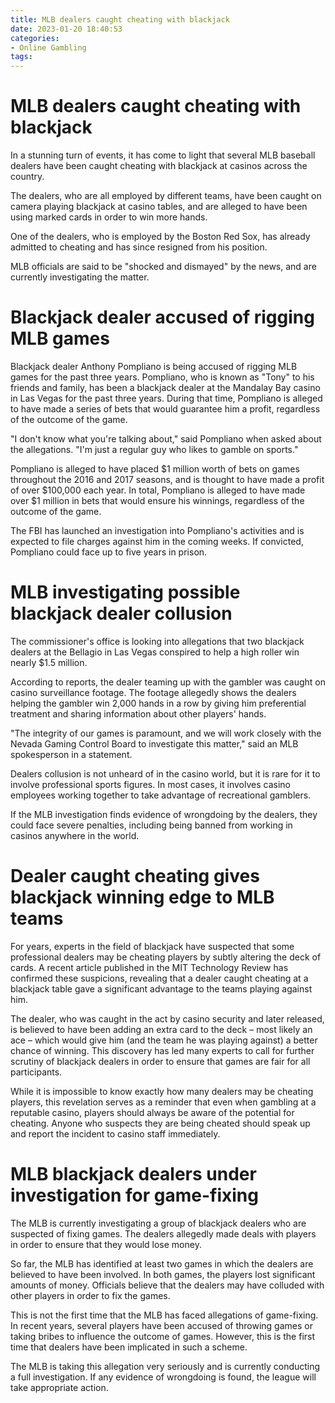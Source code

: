 ```yaml
---
title: MLB dealers caught cheating with blackjack
date: 2023-01-20 18:40:53
categories:
- Online Gambling
tags:
---
```



#  MLB dealers caught cheating with blackjack

In a stunning turn of events, it has come to light that several MLB baseball dealers have been caught cheating with blackjack at casinos across the country.

The dealers, who are all employed by different teams, have been caught on camera playing blackjack at casino tables, and are alleged to have been using marked cards in order to win more hands.

One of the dealers, who is employed by the Boston Red Sox, has already admitted to cheating and has since resigned from his position.

MLB officials are said to be "shocked and dismayed" by the news, and are currently investigating the matter.

#  Blackjack dealer accused of rigging MLB games

Blackjack dealer Anthony Pompliano is being accused of rigging MLB games for the past three years. Pompliano, who is known as "Tony" to his friends and family, has been a blackjack dealer at the Mandalay Bay casino in Las Vegas for the past three years. During that time, Pompliano is alleged to have made a series of bets that would guarantee him a profit, regardless of the outcome of the game.

"I don't know what you're talking about," said Pompliano when asked about the allegations. "I'm just a regular guy who likes to gamble on sports."

Pompliano is alleged to have placed $1 million worth of bets on games throughout the 2016 and 2017 seasons, and is thought to have made a profit of over $100,000 each year. In total, Pompliano is alleged to have made over $1 million in bets that would ensure his winnings, regardless of the outcome of the game.

The FBI has launched an investigation into Pompliano's activities and is expected to file charges against him in the coming weeks. If convicted, Pompliano could face up to five years in prison.

#  MLB investigating possible blackjack dealer collusion

The commissioner's office is looking into allegations that two blackjack dealers at the Bellagio in Las Vegas conspired to help a high roller win nearly $1.5 million.

According to reports, the dealer teaming up with the gambler was caught on casino surveillance footage. The footage allegedly shows the dealers helping the gambler win 2,000 hands in a row by giving him preferential treatment and sharing information about other players' hands.

"The integrity of our games is paramount, and we will work closely with the Nevada Gaming Control Board to investigate this matter," said an MLB spokesperson in a statement.

Dealers collusion is not unheard of in the casino world, but it is rare for it to involve professional sports figures. In most cases, it involves casino employees working together to take advantage of recreational gamblers.

If the MLB investigation finds evidence of wrongdoing by the dealers, they could face severe penalties, including being banned from working in casinos anywhere in the world.

#  Dealer caught cheating gives blackjack winning edge to MLB teams

For years, experts in the field of blackjack have suspected that some professional dealers may be cheating players by subtly altering the deck of cards. A recent article published in the MIT Technology Review has confirmed these suspicions, revealing that a dealer caught cheating at a blackjack table gave a significant advantage to the teams playing against him.

The dealer, who was caught in the act by casino security and later released, is believed to have been adding an extra card to the deck – most likely an ace – which would give him (and the team he was playing against) a better chance of winning. This discovery has led many experts to call for further scrutiny of blackjack dealers in order to ensure that games are fair for all participants.

While it is impossible to know exactly how many dealers may be cheating players, this revelation serves as a reminder that even when gambling at a reputable casino, players should always be aware of the potential for cheating. Anyone who suspects they are being cheated should speak up and report the incident to casino staff immediately.

#  MLB blackjack dealers under investigation for game-fixing

The MLB is currently investigating a group of blackjack dealers who are suspected of fixing games. The dealers allegedly made deals with players in order to ensure that they would lose money.

So far, the MLB has identified at least two games in which the dealers are believed to have been involved. In both games, the players lost significant amounts of money. Officials believe that the dealers may have colluded with other players in order to fix the games.

This is not the first time that the MLB has faced allegations of game-fixing. In recent years, several players have been accused of throwing games or taking bribes to influence the outcome of games. However, this is the first time that dealers have been implicated in such a scheme.

The MLB is taking this allegation very seriously and is currently conducting a full investigation. If any evidence of wrongdoing is found, the league will take appropriate action.